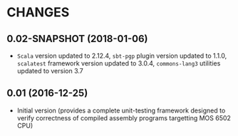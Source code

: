 CHANGES
=======

0.02-SNAPSHOT (2018-01-06)
--------------------------

* `Scala` version updated to 2.12.4, `sbt-pgp` plugin version updated to 1.1.0, `scalatest` framework version updated to 3.0.4, `commons-lang3` utilities updated to version 3.7

0.01 (2016-12-25)
-----------------

* Initial version (provides a complete unit-testing framework designed to verify correctness of compiled assembly programs targetting MOS 6502 CPU)
